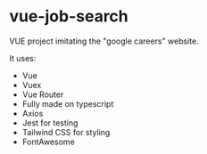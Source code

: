 # vue-job-search

VUE project imitating the "google careers" website.

It uses:

- Vue
- Vuex
- Vue Router
- Fully made on typescript
- Axios
- Jest for testing
- Tailwind CSS for styling
- FontAwesome
